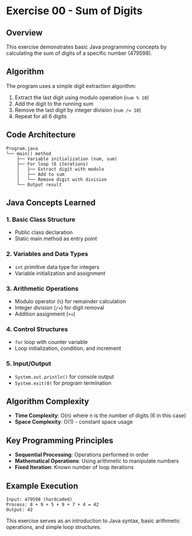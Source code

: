 # Exercise 00 - Sum of Digits

## Overview
This exercise demonstrates basic Java programming concepts by calculating the sum of digits of a specific number (479598).

## Algorithm
The program uses a simple digit extraction algorithm:
1. Extract the last digit using modulo operation (`num % 10`)
2. Add the digit to the running sum
3. Remove the last digit by integer division (`num /= 10`)
4. Repeat for all 6 digits

## Code Architecture
```
Program.java
└── main() method
    ├── Variable initialization (num, sum)
    ├── For loop (6 iterations)
    │   ├── Extract digit with modulo
    │   ├── Add to sum
    │   └── Remove digit with division
    └── Output result
```

## Java Concepts Learned

### 1. **Basic Class Structure**
- Public class declaration
- Static main method as entry point

### 2. **Variables and Data Types**
- `int` primitive data type for integers
- Variable initialization and assignment

### 3. **Arithmetic Operations**
- Modulo operator (`%`) for remainder calculation
- Integer division (`/=`) for digit removal
- Addition assignment (`+=`)

### 4. **Control Structures**
- `for` loop with counter variable
- Loop initialization, condition, and increment

### 5. **Input/Output**
- `System.out.println()` for console output
- `System.exit(0)` for program termination

## Algorithm Complexity
- **Time Complexity**: O(n) where n is the number of digits (6 in this case)
- **Space Complexity**: O(1) - constant space usage

## Key Programming Principles
- **Sequential Processing**: Operations performed in order
- **Mathematical Operations**: Using arithmetic to manipulate numbers
- **Fixed Iteration**: Known number of loop iterations

## Example Execution
```
Input: 479598 (hardcoded)
Process: 8 + 9 + 5 + 9 + 7 + 4 = 42
Output: 42
```

This exercise serves as an introduction to Java syntax, basic arithmetic operations, and simple loop structures.
